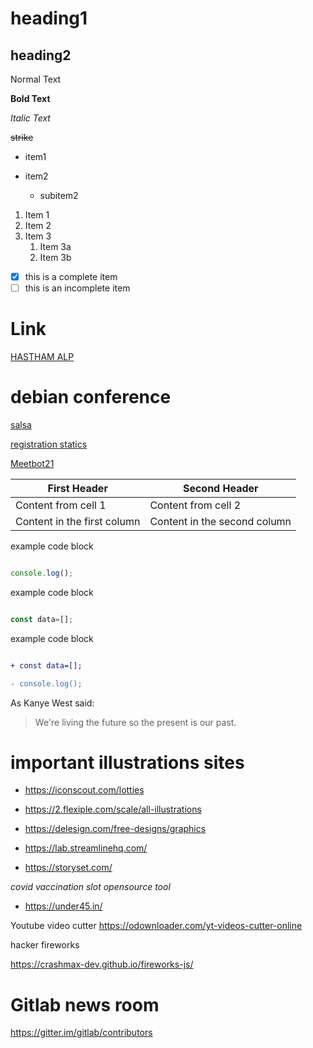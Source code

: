 # heading1
## heading2
Normal Text

**Bold Text**

*Italic Text*

~~strike~~

- item1
- item2
 
  - subitem2
  
 1. Item 1
1. Item 2
1. Item 3
   1. Item 3a
   1. Item 3b
   
   
   
 - [x] this is a complete item
- [ ] this is an incomplete item

# Link

[HASTHAM ALP](https://hasthamalp.gitbook.io/hastham/)
# debian conference 
[salsa](https://salsa.debian.org/debconf-team/public/websites/dc21/-/merge_requests/28)

[registration statics](https://debconf21.debconf.org/register/statistics/)

[Meetbot21](http://meetbot.debian.net/debconf-team/2021/)

First Header | Second Header
------------ | -------------
Content from cell 1 | Content from cell 2
Content in the first column | Content in the second column




example code block 

```js

console.log();

```



example code block 

```js

const data=[];

```





example code block 

```diff

+ const data=[];

- console.log();

```


As Kanye West said:

> We're living the future so
> the present is our past.

# important illustrations sites
- https://iconscout.com/lotties
- https://2.flexiple.com/scale/all-illustrations
- https://delesign.com/free-designs/graphics

- https://lab.streamlinehq.com/
- https://storyset.com/

 _covid vaccination slot opensource tool_
- https://under45.in/




Youtube video cutter
https://odownloader.com/yt-videos-cutter-online




hacker fireworks


https://crashmax-dev.github.io/fireworks-js/
# Gitlab news room

https://gitter.im/gitlab/contributors
